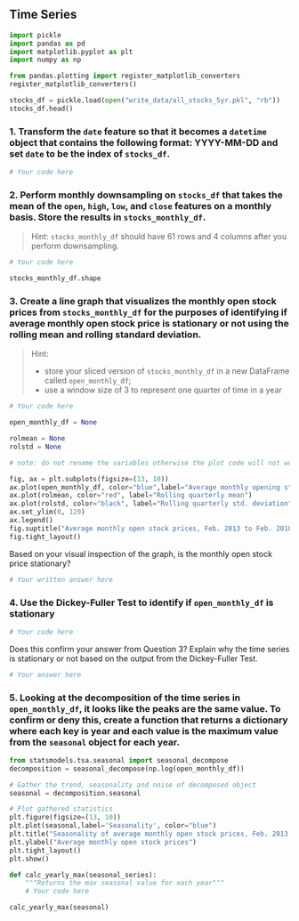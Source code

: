 ## Time Series

<!---Create stock_df and save as .pkl
stocks_df = pd.read_csv("raw_data/all_stocks_5yr.csv")
stocks_df["clean_date"] = pd.to_datetime(stocks_df["date"], format="%Y-%m-%d")
stocks_df.drop(["date", "clean_date", "volume", "Name"], axis=1, inplace=True)
stocks_df.rename(columns={"string_date": "date"}, inplace=True)
pickle.dump(stocks_df, open("write_data/all_stocks_5yr.pkl", "wb"))
--->


```python
import pickle
import pandas as pd
import matplotlib.pyplot as plt
import numpy as np

from pandas.plotting import register_matplotlib_converters
register_matplotlib_converters()
```


```python
stocks_df = pickle.load(open("write_data/all_stocks_5yr.pkl", "rb"))
stocks_df.head()
```

### 1. Transform the `date` feature so that it becomes a `datetime` object that contains the following format: YYYY-MM-DD and set `date` to be the index of `stocks_df`.


```python
# Your code here
```

### 2. Perform monthly downsampling on `stocks_df` that takes the mean of the `open`, `high`, `low`, and `close` features on a monthly basis. Store the results in `stocks_monthly_df`.

> Hint: `stocks_monthly_df` should have 61 rows and 4 columns after you perform downsampling.


```python
# Your code here
```


```python
stocks_monthly_df.shape
```

### 3. Create a line graph that visualizes the monthly open stock prices from `stocks_monthly_df` for the purposes of identifying if average monthly open stock price is stationary or not using the rolling mean and rolling standard deviation.

> Hint: 
> * store your sliced version of `stocks_monthly_df` in a new DataFrame called `open_monthly_df`;
> * use a window size of 3 to represent one quarter of time in a year


```python
# Your code here

open_monthly_df = None

rolmean = None
rolstd = None

# note: do not rename the variables otherwise the plot code will not work
```


```python
fig, ax = plt.subplots(figsize=(13, 10))
ax.plot(open_monthly_df, color="blue",label="Average monthly opening stock price")
ax.plot(rolmean, color="red", label="Rolling quarterly mean")
ax.plot(rolstd, color="black", label="Rolling quarterly std. deviation")
ax.set_ylim(0, 120)
ax.legend()
fig.suptitle("Average monthly open stock prices, Feb. 2013 to Feb. 2018")
fig.tight_layout()
```

Based on your visual inspection of the graph, is the monthly open stock price stationary?


```python
# Your written answer here
```

### 4. Use the Dickey-Fuller Test to identify if `open_monthly_df` is stationary


```python
# Your code here
```

Does this confirm your answer from Question 3? Explain why the time series is stationary or not based on the output from the Dickey-Fuller Test.


```python
# Your answer here
```

### 5. Looking at the decomposition of the time series in `open_monthly_df`, it looks like the peaks are the same value. To confirm or deny this, create a function that returns a dictionary where each key is year and each value is the maximum value from the `seasonal` object for each year.


```python
from statsmodels.tsa.seasonal import seasonal_decompose
decomposition = seasonal_decompose(np.log(open_monthly_df))

# Gather the trend, seasonality and noise of decomposed object
seasonal = decomposition.seasonal

# Plot gathered statistics
plt.figure(figsize=(13, 10))
plt.plot(seasonal,label='Seasonality', color="blue")
plt.title("Seasonality of average monthly open stock prices, Feb. 2013 to Feb. 2018")
plt.ylabel("Average monthly open stock prices")
plt.tight_layout()
plt.show()
```


```python
def calc_yearly_max(seasonal_series):
    """Returns the max seasonal value for each year"""
    # Your code here
```


```python
calc_yearly_max(seasonal)
```


